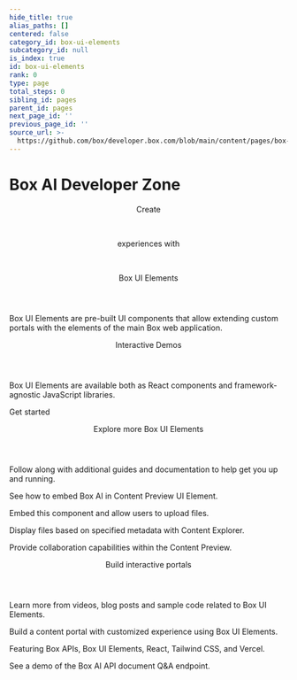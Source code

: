 ```yaml
---
hide_title: true
alias_paths: []
centered: false
category_id: box-ui-elements
subcategory_id: null
is_index: true
id: box-ui-elements
rank: 0
type: page
total_steps: 0
sibling_id: pages
parent_id: pages
next_page_id: ''
previous_page_id: ''
source_url: >-
  https://github.com/box/developer.box.com/blob/main/content/pages/box-ui-elements/index.md
---
```

# Box AI Developer Zone

<Centered wide id="buie" >

<HeroImage type="BUIE" imageWidth="548" imageHeight="493">

<Header>

Create

</br>

experiences with

</br>

Box UI Elements

</Header>

Box UI Elements are pre-built UI components that allow extending custom portals with the elements of the main Box web application.

</HeroImage>

</Centered>

<Centered mid>

<Header>

Interactive Demos

</Header>

<p style="text-align: left; margin-left: 0;">

Box UI Elements are available both as React components and framework-agnostic JavaScript libraries.

</p>

<BuieDemo>

</BuieDemo>

<More to='/guides/embed/ui-elements/installation/' center>

Get started

</More>

</Centered>

<Centered mid>

<Header>

Explore more Box UI Elements

</Header>

<p style="text-align: left; margin-left: 0;">

Follow along with additional guides and documentation
to help get you up and running.

</p>

<TileGrid rows="4">

<Tile type="ai" title="Box AI for UI Elements" href="/guides/embed/ui-elements/preview/#box-ai-for-ui-elements">

See how to embed Box AI in Content Preview UI Element.

</Tile>

<Tile type="upload" title="Content Uploader" href="/guides/embed/ui-elements/uploader/">

Embed this component and allow users to upload files.

</Tile>

<Tile type="ui-metadata" title="Metadata view" href="/guides/embed/ui-elements/explorer/#metadata-view">

Display files based on specified metadata with Content Explorer.

</Tile>

<Tile type="annotations" title="Annotations" href="/guides/embed/ui-elements/annotations/">

Provide collaboration capabilities within the Content Preview.

</Tile>

</TileGrid>

</Centered>

<Centered mid>

<Header centered>

Build interactive portals

</Header>

Learn more from videos, blog posts and sample code related to Box UI Elements.

<TileGrid rows="3">

<Tile image="BUIE-portal" title="Read more about creating custom portals" href="https://medium.com/box-developer-blog/build-a-content-portal-using-box-ui-elements-react-tailwind-css-vercel-part-1-f1c509621ceb">

Build a content portal with customized experience using Box UI Elements.

</Tile>

<Tile image="BUIE-sample" title="Clone and deploy a demo project" href="https://github.com/box-community/box-custom-portal-demo?tab=readme-ov-file#box-custom-portal-demo">

Featuring Box APIs, Box UI Elements, React, Tailwind CSS, and Vercel.

</Tile>

<Tile image="BUIE-AI" title="Box AI for Box UI Elements" href="https://www.youtube.com/watch?v=8DmMgkm-6Tw">

See a demo of the Box AI API document Q&A endpoint.

</Tile>

</TileGrid>

</Centered>